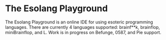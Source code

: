 # The Esolang Playground

The Esolang Playground is an online IDE for using esoteric programming languages. There are currently 4 languages supported:
brainf**k, brainflop, miniBrainflop, and L. Work is in progress on Befunge, 0587, and Pie support.
